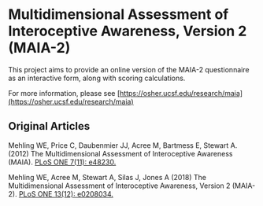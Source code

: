 # Multidimensional Assessment of Interoceptive Awareness, Version 2  (MAIA-2)

This project aims to provide an online version of the MAIA-2 questionnaire as an interactive form, along with scoring calculations.

For more information, please see [https://osher.ucsf.edu/research/maia](https://osher.ucsf.edu/research/maia)

## Original Articles

Mehling WE, Price C, Daubenmier JJ, Acree M, Bartmess E, Stewart A. (2012) The Multidimensional Assessment of Interoceptive Awareness (MAIA). [PLoS ONE 7(11): e48230.](https://journals.plos.org/plosone/article?id=10.1371/journal.pone.0048230)

Mehling WE, Acree M, Stewart A, Silas J, Jones A (2018) The Multidimensional Assessment of Interoceptive Awareness, Version 2 (MAIA-2). [PLoS ONE 13(12): e0208034.](https://journals.plos.org/plosone/article?id=10.1371/journal.pone.0208034)